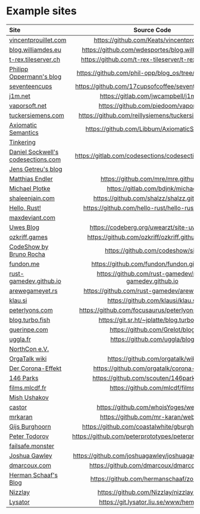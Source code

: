 # Example sites

| Site                                                               |                   Source Code                            |
|:-------------------------------------------------------------------|:--------------------------------------------------------:|
| [vincentprouillet.com](https://www.vincentprouillet.com/)          | https://github.com/Keats/vincentprouillet/               |
| [blog.williamdes.eu](http://blog.williamdes.eu/)                   | https://github.com/wdesportes/blog.williamdes.eu         |
| [t-rex.tileserver.ch](https://t-rex.tileserver.ch)                 | https://github.com/t-rex-tileserver/t-rex-website/       |
| [Philipp Oppermann's blog](https://os.phil-opp.com/)               | https://github.com/phil-opp/blog_os/tree/master/blog     |
| [seventeencups](https://www.seventeencups.net)                     | https://github.com/17cupsofcoffee/seventeencups.net      |
| [j1m.net](https://j1m.net)                                         | https://gitlab.com/jwcampbell/j1mnet                     |
| [vaporsoft.net](http://vaporsoft.net)                              | https://github.com/piedoom/vaporsoft                     |
| [tuckersiemens.com](https://tuckersiemens.com)                     | https://github.com/reillysiemens/tuckersiemens.com       |
| [Axiomatic Semantics](https://axiomatic.neophilus.net)             | https://github.com/Libbum/AxiomaticSemantics             |
| [Tinkering](https://tinkering.xyz)                                 |                                                          |
| [Daniel Sockwell's codesections.com](https://www.codesections.com) | https://gitlab.com/codesections/codesections-website     |
| [Jens Getreu's blog](https://blog.getreu.net)                      |                                                          |
| [Matthias Endler](https://endler.dev)                              | https://github.com/mre/mre.github.io                     |
| [Michael Plotke](https://michael.plotke.me)                        | https://gitlab.com/bdjnk/michael                         |
| [shaleenjain.com](https://shaleenjain.com)                         | https://github.com/shalzz/shalzz.github.io               |
| [Hello, Rust!](https://hello-rust.show)                            | https://github.com/hello-rust/hello-rust.github.io       |
| [maxdeviant.com](https://maxdeviant.com/)                          |                                                          |
| [Uwes Blog](https://uwe-arzt.de)                                   | https://codeberg.org/uwearzt/site-uwe-arzt               |
| [ozkriff.games](https://ozkriff.games)                             | https://github.com/ozkriff/ozkriff.github.io-src         |
| [CodeShow by Bruno Rocha](https://codeshow.com.br)                 | https://github.com/codeshow/site                         |
| [fundon.me](https://fundon.viz.rs/)                                | https://github.com/fundon/fundon.github.io               |
| [rust-gamedev.github.io](https://rust-gamedev.github.io)           | https://github.com/rust-gamedev/rust-gamedev.github.io   |
| [arewegameyet.rs](http://arewegameyet.rs)                          | https://github.com/rust-gamedev/arewegameyet             |
| [klau.si](https://klau.si)                                         | https://github.com/klausi/klau.si                        |
| [peterlyons.com](https://peterlyons.com)                           | https://github.com/focusaurus/peterlyons.com-zola        |
| [blog.turbo.fish](https://blog.turbo.fish)                         | https://git.sr.ht/~jplatte/blog.turbo.fish               |
| [guerinpe.com](https://guerinpe.com)                               | https://github.com/Grelot/blog                           |
| [uggla.fr](https://uggla.fr)                                       | https://github.com/uggla/blog                            |
| [NorthCon e.V.](https://verein.northcon.de/)                       |                                                          |
| [OrgaTalk wiki](https://wiki.orgatalk.de/)                         | https://github.com/orgatalk/wiki                         |
| [Der Corona-Effekt](https://corona-effekt.orgatalk.de/)            | https://github.com/orgatalk/corona-effekt                |
| [146 Parks](https://146parks.blog/)                                | https://github.com/scouten/146parks.blog                 |
| [films.mlcdf.fr](https://films.mlcdf.fr)                           | https://github.com/mlcdf/films                           |
| [Mish Ushakov](https://mish.co)                                    |                                                          |
| [castor](https://castorisdead.xyz)                                 | https://github.com/whoisYoges/website                    |
| [mrkaran](https://mrkaran.dev)                                     | https://github.com/mr-karan/website                      |
| [Gijs Burghoorn](https://gburghoorn.com)                           | https://github.com/coastalwhite/gburghoorn.com/          |
| [Peter Todorov](https://peterprototypes.com/)                      | https://github.com/peterprototypes/peterprototypes.com   |
| [failsafe.monster](https://failsafe.monster/)                      |                                                          |
| [Joshua Gawley](https://www.joshuagawley.com/)                     | https://github.com/joshuagawley/joshuagawley.github.io   |
| [dmarcoux.com](https://dmarcoux.com)                               | https://github.com/dmarcoux/dmarcoux.com                 |
| [Herman Schaaf's Blog](https://hermanschaaf.com)                   | https://github.com/hermanschaaf/zola-blog                |
| [Nizzlay](https://nizzlay.com)                                     | https://github.com/Nizzlay/nizzlay.com                   |
| [Lysator](https://www.lysator.liu.se)                              | https://git.lysator.liu.se/www/hemsida                   |
